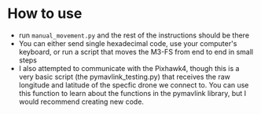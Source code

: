 # How to use
- run `manual_movement.py` and the rest of the instructions should be there
- You can either send single hexadecimal code, use your computer's keyboard, or run a script that moves the M3-FS from end to end in small steps
- I also attempted to communicate with the Pixhawk4, though this is a very basic script (the pymavlink_testing.py) that receives the raw longitude and latitude of the specfic drone we connect to. You can use this function to learn about the functions in the pymavlink library, but I would recommend creating new code.

